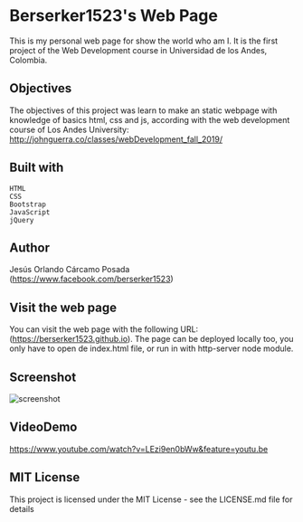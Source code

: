 # Berserker1523's Web Page

This is my personal web page for show the world who am I. It is the first project of the Web Development course in Universidad de los Andes, Colombia.

## Objectives
The objectives of this project was learn to make an static webpage with knowledge of basics html, css and js, according with the web development course of Los Andes University: http://johnguerra.co/classes/webDevelopment_fall_2019/


## Built with
    HTML
    CSS
    Bootstrap
    JavaScript
    jQuery
    
## Author
Jesús Orlando Cárcamo Posada (https://www.facebook.com/berserker1523)

## Visit the web page

You can visit the web page with the following URL: (https://berserker1523.github.io). The page can be deployed locally too, you only have to open de index.html file, or run in with http-server node module.

## Screenshot
![screenshot](https://i.imgur.com/K2AFDaU.png)

## VideoDemo

https://www.youtube.com/watch?v=LEzi9en0bWw&feature=youtu.be

## MIT License

This project is licensed under the MIT License - see the LICENSE.md file for details
